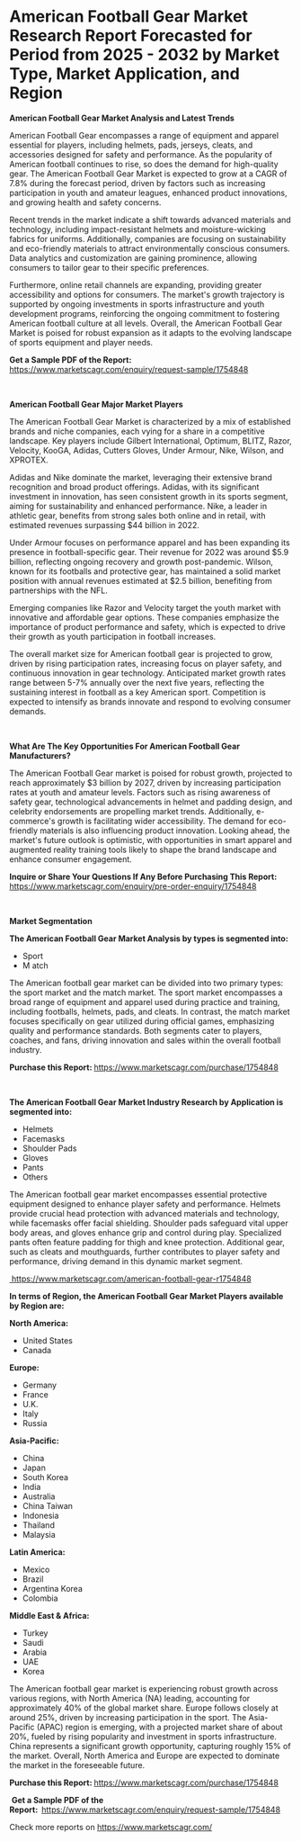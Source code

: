 <p><h1>American Football Gear Market Research Report Forecasted for Period from 2025 -  2032 by Market Type, Market Application, and Region</h1></p><p><strong>American Football Gear Market Analysis and Latest Trends</strong></p>
<p><p>American Football Gear encompasses a range of equipment and apparel essential for players, including helmets, pads, jerseys, cleats, and accessories designed for safety and performance. As the popularity of American football continues to rise, so does the demand for high-quality gear. The American Football Gear Market is expected to grow at a CAGR of 7.8% during the forecast period, driven by factors such as increasing participation in youth and amateur leagues, enhanced product innovations, and growing health and safety concerns.</p><p>Recent trends in the market indicate a shift towards advanced materials and technology, including impact-resistant helmets and moisture-wicking fabrics for uniforms. Additionally, companies are focusing on sustainability and eco-friendly materials to attract environmentally conscious consumers. Data analytics and customization are gaining prominence, allowing consumers to tailor gear to their specific preferences.</p><p>Furthermore, online retail channels are expanding, providing greater accessibility and options for consumers. The market's growth trajectory is supported by ongoing investments in sports infrastructure and youth development programs, reinforcing the ongoing commitment to fostering American football culture at all levels. Overall, the American Football Gear Market is poised for robust expansion as it adapts to the evolving landscape of sports equipment and player needs.</p></p>
<p><strong>Get a Sample PDF of the Report:&nbsp;</strong> <a href="https://www.marketscagr.com/enquiry/request-sample/1754848?utm_campaign=1766&utm_medium=2&utm_source=Github&utm_content=ia&utm_term=07022025&utm_id=american-football-gear">https://www.marketscagr.com/enquiry/request-sample/1754848</a></p>
<p>&nbsp;</p>
<p><strong>American Football Gear Major Market Players</strong></p>
<p><p>The American Football Gear Market is characterized by a mix of established brands and niche companies, each vying for a share in a competitive landscape. Key players include Gilbert International, Optimum, BLITZ, Razor, Velocity, KooGA, Adidas, Cutters Gloves, Under Armour, Nike, Wilson, and XPROTEX.</p><p>Adidas and Nike dominate the market, leveraging their extensive brand recognition and broad product offerings. Adidas, with its significant investment in innovation, has seen consistent growth in its sports segment, aiming for sustainability and enhanced performance. Nike, a leader in athletic gear, benefits from strong sales both online and in retail, with estimated revenues surpassing $44 billion in 2022.</p><p>Under Armour focuses on performance apparel and has been expanding its presence in football-specific gear. Their revenue for 2022 was around $5.9 billion, reflecting ongoing recovery and growth post-pandemic. Wilson, known for its footballs and protective gear, has maintained a solid market position with annual revenues estimated at $2.5 billion, benefiting from partnerships with the NFL.</p><p>Emerging companies like Razor and Velocity target the youth market with innovative and affordable gear options. These companies emphasize the importance of product performance and safety, which is expected to drive their growth as youth participation in football increases.</p><p>The overall market size for American football gear is projected to grow, driven by rising participation rates, increasing focus on player safety, and continuous innovation in gear technology. Anticipated market growth rates range between 5-7% annually over the next five years, reflecting the sustaining interest in football as a key American sport. Competition is expected to intensify as brands innovate and respond to evolving consumer demands.</p></p>
<p>&nbsp;</p>
<p><strong>What Are The Key Opportunities For American Football Gear Manufacturers?</strong></p>
<p><p>The American Football Gear market is poised for robust growth, projected to reach approximately $3 billion by 2027, driven by increasing participation rates at youth and amateur levels. Factors such as rising awareness of safety gear, technological advancements in helmet and padding design, and celebrity endorsements are propelling market trends. Additionally, e-commerce's growth is facilitating wider accessibility. The demand for eco-friendly materials is also influencing product innovation. Looking ahead, the market's future outlook is optimistic, with opportunities in smart apparel and augmented reality training tools likely to shape the brand landscape and enhance consumer engagement.</p></p>
<p><strong>Inquire or Share Your Questions If Any Before Purchasing This Report:</strong> <a href="https://www.marketscagr.com/enquiry/pre-order-enquiry/1754848?utm_campaign=1766&utm_medium=2&utm_source=Github&utm_content=ia&utm_term=07022025&utm_id=american-football-gear">https://www.marketscagr.com/enquiry/pre-order-enquiry/1754848</a></p>
<p>&nbsp;</p>
<p><strong>Market Segmentation</strong></p>
<p><strong>The American Football Gear Market Analysis by types is segmented into:</strong></p>
<p><ul><li>Sport</li><li>M atch</li></ul></p>
<p><p>The American football gear market can be divided into two primary types: the sport market and the match market. The sport market encompasses a broad range of equipment and apparel used during practice and training, including footballs, helmets, pads, and cleats. In contrast, the match market focuses specifically on gear utilized during official games, emphasizing quality and performance standards. Both segments cater to players, coaches, and fans, driving innovation and sales within the overall football industry.</p></p>
<p><strong>Purchase this Report:&nbsp;</strong><a href="https://www.marketscagr.com/purchase/1754848?utm_campaign=1766&utm_medium=2&utm_source=Github&utm_content=ia&utm_term=07022025&utm_id=american-football-gear">https://www.marketscagr.com/purchase/1754848</a></p>
<p>&nbsp;</p>
<p><strong>The American Football Gear Market Industry Research by Application is segmented into:</strong></p>
<p><ul><li>Helmets</li><li>Facemasks</li><li>Shoulder Pads</li><li>Gloves</li><li>Pants</li><li>Others</li></ul></p>
<p><p>The American football gear market encompasses essential protective equipment designed to enhance player safety and performance. Helmets provide crucial head protection with advanced materials and technology, while facemasks offer facial shielding. Shoulder pads safeguard vital upper body areas, and gloves enhance grip and control during play. Specialized pants often feature padding for thigh and knee protection. Additional gear, such as cleats and mouthguards, further contributes to player safety and performance, driving demand in this dynamic market segment.</p></p>
<p><a href="https://www.marketscagr.com/american-football-gear-r1754848?utm_campaign=1766&utm_medium=2&utm_source=Github&utm_content=ia&utm_term=07022025&utm_id=american-football-gear">&nbsp;https://www.marketscagr.com/american-football-gear-r1754848</a></p>
<p><strong>In terms of Region, the American Football Gear Market Players available by Region are:</strong></p>
<p>
    <p> <strong> North America: </strong>
        <ul>
            <li>United States</li>
            <li>Canada</li>
        </ul>
        </p> 
    <p> <strong> Europe: </strong>
        <ul>
            <li>Germany</li>
            <li>France</li>
            <li>U.K.</li>
            <li>Italy</li>
            <li>Russia</li>
        </ul>
        </p> 
    <p> <strong> Asia-Pacific: </strong>
        <ul>
            <li>China</li>
            <li>Japan</li>
            <li>South Korea</li>
            <li>India</li>
            <li>Australia</li>
            <li>China Taiwan</li>
            <li>Indonesia</li>
            <li>Thailand</li>
            <li>Malaysia</li>
        </ul>
        </p> 
    <p> <strong> Latin America: </strong>
        <ul>
            <li>Mexico</li>
            <li>Brazil</li>
            <li>Argentina Korea</li>
            <li>Colombia</li>
        </ul>
        </p> 
    <p> <strong> Middle East & Africa: </strong>
        <ul>
            <li>Turkey</li>
            <li>Saudi</li>
            <li>Arabia</li>
            <li>UAE</li>
            <li>Korea</li>
        </ul>
    </p>
    </p>
<p><p>The American football gear market is experiencing robust growth across various regions, with North America (NA) leading, accounting for approximately 40% of the global market share. Europe follows closely at around 25%, driven by increasing participation in the sport. The Asia-Pacific (APAC) region is emerging, with a projected market share of about 20%, fueled by rising popularity and investment in sports infrastructure. China represents a significant growth opportunity, capturing roughly 15% of the market. Overall, North America and Europe are expected to dominate the market in the foreseeable future.</p></p>
<p><strong>Purchase this Report: </strong><a href="https://www.marketscagr.com/purchase/1754848?utm_campaign=1766&utm_medium=2&utm_source=Github&utm_content=ia&utm_term=07022025&utm_id=american-football-gear">https://www.marketscagr.com/purchase/1754848</a></p>
<p>&nbsp;<strong>Get a Sample PDF of the Report:&nbsp;&nbsp;</strong><a href="https://www.marketscagr.com/enquiry/request-sample/1754848?utm_campaign=1766&utm_medium=2&utm_source=Github&utm_content=ia&utm_term=07022025&utm_id=american-football-gear">https://www.marketscagr.com/enquiry/request-sample/1754848</a></p>
<p><strong></strong></p>
<p>Check more reports on <a href="https://www.marketscagr.com/?utm_campaign=1766&utm_medium=2&utm_source=Github&utm_content=ia&utm_term=07022025&utm_id=american-football-gear">https://www.marketscagr.com/</a></p>